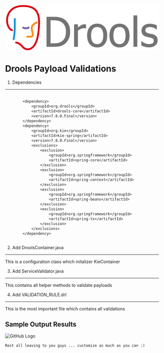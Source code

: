 ![GitHub Logo](/images/drools/drools.gif)


Drools Payload Validations
==========================

1. Dependencies 
---------------

```

        <dependency>
            <groupId>org.drools</groupId>
            <artifactId>drools-core</artifactId>
            <version>7.8.0.Final</version>
        </dependency>
        <dependency>
            <groupId>org.kie</groupId>
            <artifactId>kie-spring</artifactId>
            <version>7.8.0.Final</version>
            <exclusions>
                <exclusion>
                    <groupId>org.springframework</groupId>
                    <artifactId>spring-core</artifactId>
                </exclusion>
                <exclusion>
                    <groupId>org.springframework</groupId>
                    <artifactId>spring-context</artifactId>
                </exclusion>
                <exclusion>
                    <groupId>org.springframework</groupId>
                    <artifactId>spring-beans</artifactId>
                </exclusion>
                <exclusion>
                    <groupId>org.springframework</groupId>
                    <artifactId>spring-tx</artifactId>
                </exclusion>
            </exclusions>
        </dependency>
        
 ```
 
 
 2. Add DroolsContainer.java
 ----------------------------
 This is a configuration class which initalizer KieContainer
 
 3.  Add ServiceValidator.java
 ------------------------------
 This contains all helper methods to validate payloads
 
 4. Add VALIDATION_RULE.drl
 ---------------------------
 This is the most important file which contains all validations
 
 
 Sample Output Results
 ---------------------
 
 ![GitHub Logo](/images/drools/drools_validation.png)
 
 
 ```
 Rest all leaving to you guys ... customize as much as you can :)
 
 ```
 
 
